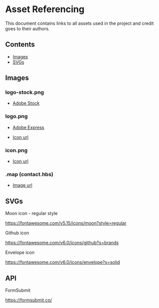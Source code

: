 # Asset Referencing

This document contains links to all assets used in the project and credit goes to their authors.

## Contents

- [Images](#images)
- [SVGs](#svgs)

## Images

### logo-stock.png

- [Adobe Stock](https://stock.adobe.com/search?k=placeholder&asset_id=248426448)

### logo.png

- [Adobe Express](https://express.adobe.com/express-apps/logo-maker/preview)

- [Icon url](https://thenounproject.com/term/computer/19562) 

### icon.png

- [Icon url](https://thenounproject.com/term/computer/19562) 

### .map (contact.hbs)

- [Image url](https://commons.wikimedia.org/wiki/File:South_West_England_districts_2011_map.svg)

## SVGs

Moon icon - regular style

https://fontawesome.com/v5.15/icons/moon?style=regular

Github icon

https://fontawesome.com/v6.0/icons/github?s=brands

Envelope icon

https://fontawesome.com/v6.0/icons/envelope?s=solid

## API

FormSubmit

https://formsubmit.co/